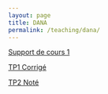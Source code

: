 ```yaml
---
layout: page
title: DANA
permalink: /teaching/dana/
---
```

[Support de cours 1](https://github.com/hamedbenazha/hamedbenazha.github.io/blob/master/assets/teaching_material/Python-for-Data-Analysis.pptx?raw=true)


[TP1 Corrigé](https://colab.research.google.com/drive/1LCDFx5HerZK-ryLQpEbW32YXs7FdD2Ij?usp=sharing)


[TP2 Noté](https://colab.research.google.com/drive/1WxmBts2VKEr_uNQt6eyRYnK4455FWyEY?usp=sharing)
